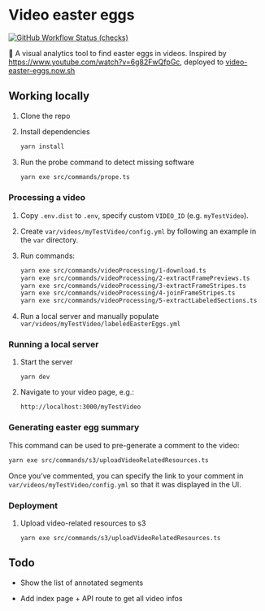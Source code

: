 # Video easter eggs

[![GitHub Workflow Status (checks)](https://img.shields.io/github/workflow/status/kachkaev/video-easter-eggs/Checks?label=checks)](https://github.com/kachkaev/video-easter-eggs/actions?query=workflow%3AChecks)

🔎 A visual analytics tool to find easter eggs in videos.
Inspired by https://www.youtube.com/watch?v=6g82FwQfpGc, deployed to [video-easter-eggs.now.sh](https://video-easter-eggs.now.sh)

## Working locally

1.  Clone the repo

1.  Install dependencies

    ```sh
    yarn install
    ```

1.  Run the probe command to detect missing software

    ```sh
    yarn exe src/commands/prope.ts
    ```

### Processing a video

1.  Copy `.env.dist` to `.env`, specify custom `VIDEO_ID` (e.g. `myTestVideo`).

1.  Create `var/videos/myTestVideo/config.yml` by following an example in the `var` directory.

1.  Run commands:

    ```sh
    yarn exe src/commands/videoProcessing/1-download.ts
    yarn exe src/commands/videoProcessing/2-extractFramePreviews.ts
    yarn exe src/commands/videoProcessing/3-extractFrameStripes.ts
    yarn exe src/commands/videoProcessing/4-joinFrameStripes.ts
    yarn exe src/commands/videoProcessing/5-extractLabeledSections.ts
    ```

1.  Run a local server and manually populate `var/videos/myTestVideo/labeledEasterEggs.yml`

### Running a local server

1.  Start the server

    ```
    yarn dev
    ```

1.  Navigate to your video page, e.g.:

    ```
    http://localhost:3000/myTestVideo
    ```

### Generating easter egg summary

This command can be used to pre-generate a comment to the video:

```sh
yarn exe src/commands/s3/uploadVideoRelatedResources.ts
```

Once you’ve commented, you can specify the link to your comment in `var/videos/myTestVideo/config.yml` so that it was displayed in the UI.

### Deployment

1.  Upload video-related resources to s3

    ```
    yarn exe src/commands/s3/uploadVideoRelatedResources.ts
    ```

## Todo

- Show the list of annotated segments

- Add index page + API route to get all video infos
